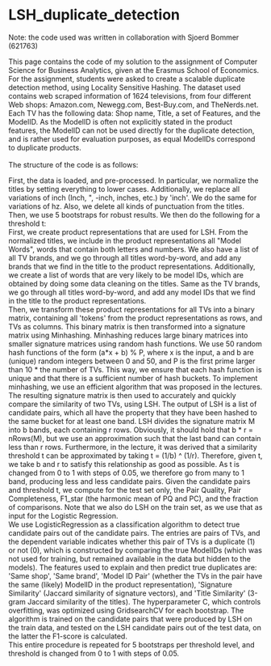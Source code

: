 # LSH_duplicate_detection

Note: the code used was written in collaboration with Sjoerd Bommer (621763)

This page contains the code of my solution to the assignment of Computer Science for Business Analytics, given at the Erasmus School of Economics. \
For the assignment, students were asked to create a scalable duplicate detection method, using Locality Sensitive Hashing. The dataset used contains web scraped information of 1624 televisions, from four different Web shops: Amazon.com, Newegg.com, Best-Buy.com, and TheNerds.net. Each TV has the following data: Shop name, Title, a set of Features, and the ModelID. As the ModelID is often not explicitly stated in the product features, the ModelID can not be used directly for the duplicate detection, and is rather used for evaluation purposes, as equal ModelIDs correspond to duplicate products.\
\
The structure of the code is as follows: 

First, the data is loaded, and pre-processed. In particular, we normalize the titles by setting everything to lower cases. Additionally, we replace all variations of inch (Inch, ", -inch, inches, etc.) by 'inch'. We do the same for variations of hz. Also, we delete all kinds of punctuation from the titles. \
Then, we use 5 bootstraps for robust results. We then do the following for a threshold t: \
First, we create product representations that are used for LSH. From the normalized titles, we include in the product representations all "Model Words", words that contain both letters and numbers. We also have a list of all TV brands, and we go through all titles word-by-word, and add any brands that we find in the title to the product representations. Additionally, we create a list of words that are very likely to be model IDs, which are obtained by doing some data cleaning on the titles. Same as the TV brands, we go through all titles word-by-word, and add any model IDs that we find in the title to the product representations. \
Then, we transform these product representations for all TVs into a binary matrix, containing all 'tokens' from the product representations as rows, and TVs as columns. This binary matrix is then transformed into a signature matrix using Minhashing. Minhashing reduces large binary matrices into smaller signature matrices using random hash functions. We use 50 random hash functions of the form (a*x + b) % P, where x is the input, a and b are (unique) random integers between 0 and 50, and P is the first prime larger than 10 * the number of TVs. This way, we ensure that each hash function is unique and that there is a sufficient number of hash buckets. To implement minhashing, we use an efficient algorithm that was proposed in the lectures. \
The resulting signature matrix is then used to accurately and quickly compare the similarity of two TVs, using LSH. The output of LSH is a list of candidate pairs, which all have the property that they have been hashed to the same bucket for at least one band. LSH divides the signature matrix M into b bands, each containing r rows. Obviously, it should hold that b * r = nRows(M), but we use an approximation such that the last band can contain less than r rows. Furthermore, in the lecture, it was derived that a similarity threshold t can be approximated by taking t = (1/b) ^ (1/r). Therefore, given t, we take b and r to satisfy this relationship as good as possible. As t is changed from 0 to 1 with steps of 0.05, we therefore go from many to 1 band, producing less and less candidate pairs.
Given the candidate pairs and threshold t, we compute for the test set only, the Pair Quality, Pair Completeness, F1_star (the harmonic mean of PQ and PC), and the fraction of comparisons. Note that we also do LSH on the train set, as we use that as input for the Logistic Regression. \
We use LogisticRegression as a classification algorithm to detect true candidate pairs out of the candidate pairs. The entries are pairs of TVs, and the dependent variable indicates whether this pair of TVs is a duplicate (1) or not (0), which is constructed by comparing the true ModelIDs (which was not used for training, but remained available in the data but hidden to the models). The features used to explain and then predict true duplicates are: 'Same shop', 'Same brand', 'Model ID Pair' (whether the TVs in the pair have the same (likely) ModelID in the product representation), 'Signature Similarity' (Jaccard similarity of signature vectors), and 'Title Similarity' (3-gram Jaccard similarity of the titles). The hyperparameter C, which controls overfitting, was optimized using GridsearchCV for each bootstrap. The algorithm is trained on the candidate pairs that were produced by LSH on the train data, and tested on the LSH candidate pairs out of the test data, on the latter the F1-score is calculated. \
This entire procedure is repeated for 5 bootstraps per threshold level, and threshold is changed from 0 to 1 with steps of 0.05. 
